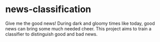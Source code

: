 # news-classification
Give me the good news! During dark and gloomy times like today, good news can bring some much needed cheer. This project aims to train a classifier to distinguish good and bad news.
